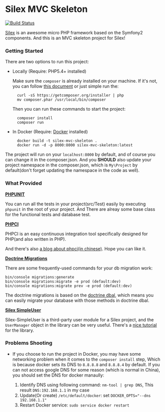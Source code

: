 # Silex MVC Skeleton

[![Build Status](https://travis-ci.org/chxj1992/Silex-MVC-Skeleton.svg?branch=master)](https://travis-ci.org/chxj1992/Silex-MVC-Skeleton) 

[Silex](http://silex.sensiolabs.org/documentation) is an awesome micro PHP framework based on the Symfony2 components. And this is an MVC skeleton project for Silex!


### Getting Started

There are two options to run this project:

+ Locally (Require: PHP5.4+ installed)

    Make sure the `composer` is already installed on your machine. If it's not, you can follow [this document](https://getcomposer.org/doc/00-intro.md) or just simple run the:

        curl -sS https://getcomposer.org/installer | php
        mv composer.phar /usr/local/bin/composer

    Then you can run these commands to start the project:

        composer install
        composer run
    
+ In Docker (Require: [Docker](https://docs.docker.com/installation/#installation) installed)

        docker build -t silex-mvc-skeleton .
        docker run -d -p 8000:8000 silex-mvc-skeleton:latest

The project will run on your `localhost:8000` by default, and of course you can change it in the composer.json. And you **SHOULD** also update your project namespace in the composer.json, which is `My\Project` by default(don't forget updating the namespace in the code as well).


### What Provided

**[PHPUNIT](https://phpunit.de)**

You can run all the tests in your project(src/Test) easily by executing `phpunit` in the root of your project. And There are alreay some base class for the functional tests and database test.


**[PHPCI](https://www.phptesting.org)**

PHPCI is an easy continuous integration tool specifically designed for PHP(and also written in PHP).

And there's also [a blog about phpci(in chinese)](http://blog.chxj.name/php-continuous-integration-phpci/). Hope you can like it.
    

**[Doctrine Migrations](http://docs.doctrine-project.org/projects/doctrine-migrations/en/latest/reference/introduction.html)**

There are some frequently-used commands for your db migration work:

    bin/console migrations:generate
    bin/console migrations:migrate -e prod (default:dev)
    bin/console migrations:migrate prev -e prod (default:dev)
    
The doctrine migrations is based on the [doctrine dbal](http://docs.doctrine-project.org/projects/doctrine-dbal/en/latest/reference/schema-representation.html), which means you can easily migrate your database with those methods in doctrine dbal.


**[Silex SimpleUser](https://github.com/jasongrimes/silex-simpleuser)**

Silex-SimpleUser is a third-party user module for a Silex project, and the `UserManager` object in the library can be very useful. There's a [nice tutorial](http://www.jasongrimes.org/2014/09/simple-user-management-in-silex/) for the library.


### Problems Shooting

+ If you choose to run the project in Docker, you may have some networking problem when it comes to the `composer install` step, Which is because docker sets its DNS to `8.8.8.8` and `8.8.8.4` by default. If you can not access google DNS for some reason (which is normal in China), you should set the DNS for docker manaully:
    
    1. Identify DNS using following command: `nm-tool | grep DNS`, This result `DNS:192.168.1.1` in my case
    2. Update(Or create) `/etc/default/docker`: set `DOCKER_OPTS="--dns 192.168.1.1"`
    3. Restart Docker service: `sudo service docker restart`

